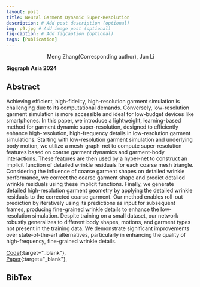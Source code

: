 ```yaml
---
layout: post
title: Neural Garment Dynamic Super-Resolution
description: # Add post description (optional)
img: p9.jpg # Add image post (optional)
fig-caption: # Add figcaption (optional)
tags: [Publication]
---
```

<center>Meng Zhang(Corresponding author), Jun Li</center>

**Siggraph Asia 2024**

## Abstract
Achieving efficient, high-fidelity, high-resolution garment simulation is challenging due to its computational demands. Conversely, low-resolution garment simulation is more accessible and ideal for low-budget devices like smartphones. In this paper, we introduce a lightweight, learning-based method for garment dynamic super-resolution, designed to efficiently enhance high-resolution, high-frequency details in low-resolution garment simulations. Starting with low-resolution garment simulation and underlying body motion, we utilize a mesh-graph-net to compute super-resolution features based on coarse garment dynamics and garment-body interactions. These features are then used by a hyper-net to construct an implicit function of detailed wrinkle residuals for each coarse mesh triangle. Considering the influence of coarse garment shapes on detailed wrinkle performance, we correct the coarse garment shape and predict detailed wrinkle residuals using these implicit functions. Finally, we generate detailed high-resolution garment geometry by applying the detailed wrinkle residuals to the corrected coarse garment. Our method enables roll-out prediction by iteratively using its predictions as input for subsequent frames, producing fine-grained wrinkle details to enhance the low-resolution simulation. Despite training on a small dataset, our network robustly generalizes to different body shapes, motions, and garment types not present in the training data. We demonstrate significant improvements over state-of-the-art alternatives, particularly in enhancing the quality of high-frequency, fine-grained wrinkle details.


[Code](https://github.com/MengZephyr/Neural-Garment-Dynamic-Super-resolution/tree/main){:target="_blank"}, <br />
[Paper](https://github.com/MengZephyr/Neural-Garment-Dynamic-Super-resolution/blob/main/papers/GDSR_SIGA_2024.pdf){:target="_blank"}, <br />


## BibTex
